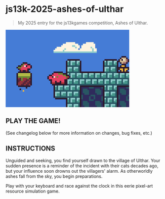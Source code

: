 # js13k-2025-ashes-of-ulthar

> My 2025 entry for the js13kgames competition, Ashes of Ulthar.

![Welcome Screenshot](dist/final/400x250.png)

## PLAY THE GAME!

(See changelog below for more information on changes, bug fixes, etc.)

## INSTRUCTIONS

Unguided and seeking, you find yourself drawn to the village of Ulthar. Your sudden presence is a reminder of the incident with their cats decades ago, but your influence soon drowns out the villagers' alarm. As otherworldly ashes fall from the sky, you begin preparations.

Play with your keyboard and race against the clock in this eerie pixel-art resource simulation game.
